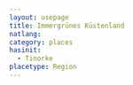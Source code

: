 ```yaml
---
layout: usepage
title: Immergrünes Küstenland
natlang:
category: places
hasinit:
  - Tinorke
placetype: Region
---
```

